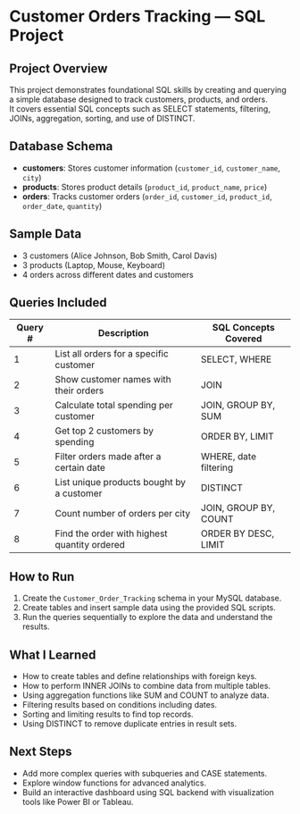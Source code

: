 # Customer Orders Tracking — SQL Project

## Project Overview  
This project demonstrates foundational SQL skills by creating and querying a simple database designed to track customers, products, and orders.  
It covers essential SQL concepts such as SELECT statements, filtering, JOINs, aggregation, sorting, and use of DISTINCT.

## Database Schema  
- **customers**: Stores customer information (`customer_id`, `customer_name`, `city`)  
- **products**: Stores product details (`product_id`, `product_name`, `price`)  
- **orders**: Tracks customer orders (`order_id`, `customer_id`, `product_id`, `order_date`, `quantity`)

## Sample Data  
- 3 customers (Alice Johnson, Bob Smith, Carol Davis)  
- 3 products (Laptop, Mouse, Keyboard)  
- 4 orders across different dates and customers

## Queries Included

| Query # | Description                                     | SQL Concepts Covered                      |
|---------|------------------------------------------------|------------------------------------------|
| 1       | List all orders for a specific customer         | SELECT, WHERE                            |
| 2       | Show customer names with their orders           | JOIN                                    |
| 3       | Calculate total spending per customer            | JOIN, GROUP BY, SUM                      |
| 4       | Get top 2 customers by spending                   | ORDER BY, LIMIT                         |
| 5       | Filter orders made after a certain date           | WHERE, date filtering                    |
| 6       | List unique products bought by a customer          | DISTINCT                                |
| 7       | Count number of orders per city                      | JOIN, GROUP BY, COUNT                   |
| 8       | Find the order with highest quantity ordered        | ORDER BY DESC, LIMIT                    |

## How to Run  
1. Create the `Customer_Order_Tracking` schema in your MySQL database.  
2. Create tables and insert sample data using the provided SQL scripts.  
3. Run the queries sequentially to explore the data and understand the results.  

## What I Learned  
- How to create tables and define relationships with foreign keys.  
- How to perform INNER JOINs to combine data from multiple tables.  
- Using aggregation functions like SUM and COUNT to analyze data.  
- Filtering results based on conditions including dates.  
- Sorting and limiting results to find top records.  
- Using DISTINCT to remove duplicate entries in result sets.

## Next Steps  
- Add more complex queries with subqueries and CASE statements.  
- Explore window functions for advanced analytics.  
- Build an interactive dashboard using SQL backend with visualization tools like Power BI or Tableau.
